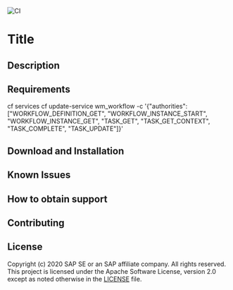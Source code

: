![CI](https://github.com/SAP-samples/byd-eats-backend/workflows/CI/badge.svg)
# Title

## Description

## Requirements
cf services 
cf update-service wm_workflow -c '{"authorities": ["WORKFLOW_DEFINITION_GET", "WORKFLOW_INSTANCE_START", "WORKFLOW_INSTANCE_GET", "TASK_GET", "TASK_GET_CONTEXT", "TASK_COMPLETE", "TASK_UPDATE"]}'

## Download and Installation

## Known Issues

## How to obtain support

## Contributing

## License
Copyright (c) 2020 SAP SE or an SAP affiliate company. All rights reserved. This project is licensed under the Apache Software License, version 2.0 except as noted otherwise in the [LICENSE](LICENSES/Apache-2.0.txt) file.
